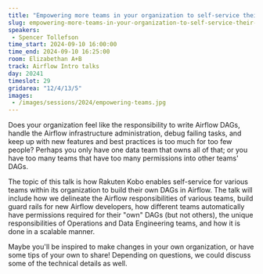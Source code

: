 ```yaml
---
title: "Empowering more teams in your organization to self-service their Airflow needs"
slug: empowering-more-teams-in-your-organization-to-self-service-their-airflow-needs
speakers:
 - Spencer Tollefson
time_start: 2024-09-10 16:00:00
time_end: 2024-09-10 16:25:00
room: Elizabethan A+B
track: Airflow Intro talks
day: 20241
timeslot: 29
gridarea: "12/4/13/5"
images: 
 - /images/sessions/2024/empowering-teams.jpg
---
```


Does your organization feel like the responsibility to write Airflow DAGs, handle the Airflow infrastructure administration, debug failing tasks, and keep up with new features and best practices is too much for too few people? Perhaps you only have one data team that owns all of that; or you have too many teams that have too many permissions into other teams' DAGs.
 
The topic of this talk is how Rakuten Kobo enables self-service for various teams within its organization to build their own DAGs in Airflow. The talk will include how we delineate the Airflow responsibilities of various teams, build guard rails for new Airflow developers, how different teams automatically have permissions required for their "own" DAGs (but not others), the unique responsibilities of Operations and Data Engineering teams, and how it is done in a scalable manner. 
 
Maybe you'll be inspired to make changes in your own organization, or have some tips of your own to share! Depending on questions, we could discuss some of the technical details as well.